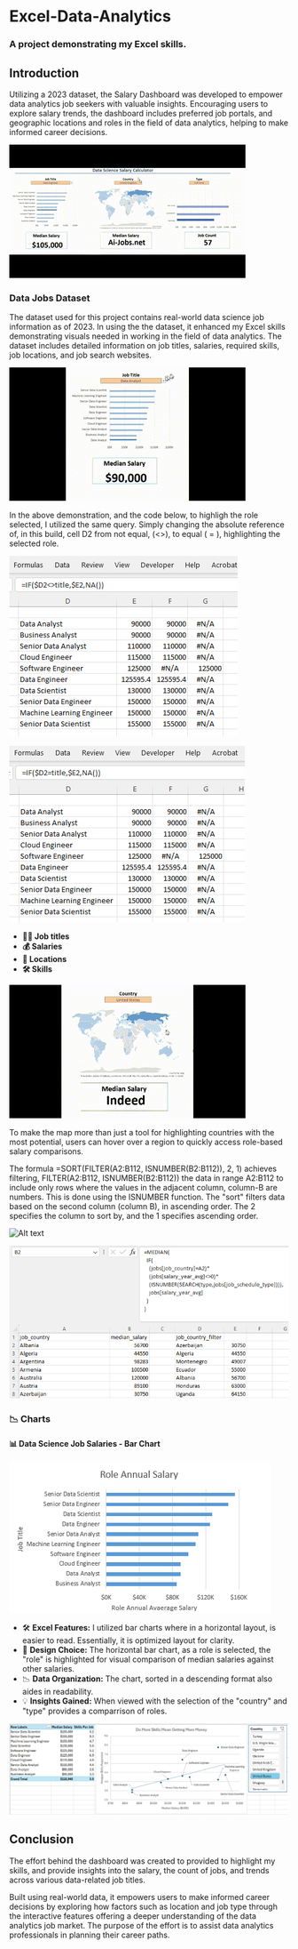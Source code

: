 # Excel-Data-Analytics
### A project demonstrating my Excel skills.
## Introduction

Utilizing a 2023 dataset, the Salary Dashboard was developed to empower data analytics job seekers with valuable insights. Encouraging users to explore salary trends, the dashboard includes preferred job portals, and geographic locations and roles in the field of data analytics, helping to make informed career decisions.

![Alt text](media/Dashboard.gif)

### Data Jobs Dataset

The dataset used for this project contains real-world data science job information as of 2023. In using the the dataset, it enhanced my Excel skills demonstrating visuals needed in working in the field of data analytics. The dataset includes detailed information on job titles, salaries, required skills, job locations, and job search websites.

![Alt text](media/Drop_Down.gif)  

In the above demonstration, and the code below, to highligh the role selected, I utilized the same query. Simply changing the absolute reference of, in this build, cell D2 from not equal, (<>), to equal ( = ), highlighting the selected role. 

![Alt text](media/Median_Bar_Highlight1.png)

![Alt text](media/Median_Bar_Highlight2.png)



- **👨‍💼 Job titles**
- **💰 Salaries**
- **📍 Locations**
- **🛠️ Skills**
  
![Alt text](media/Hover_Point.gif)

To make the map more than just a tool for highlighting countries with the most potential, users can hover over a region to quickly access role-based salary comparisons.

The formula =SORT(FILTER(A2:B112, ISNUMBER(B2:B112)), 2, 1) achieves filtering, FILTER(A2:B112, ISNUMBER(B2:B112)) the data in range A2:B112 to include only rows where the values in the adjacent column, column-B are numbers. This is done using the ISNUMBER function. The "sort" filters data based on the second column (column B), in ascending order. The 2 specifies the column to sort by, and the 1 specifies ascending order.

![Alt text](media/Job_Host_site.png)



![Alt text](media/Calculate_Median_per_Country.png)

### 📉 Charts

#### 📊 Data Science Job Salaries - Bar Chart

![Alt text](media/Salary_Dashboard_Chart.png)

- 🛠️ **Excel Features:** I utilized bar charts where in a horizontal layout, is easier to read. Essentially, it is optimized layout for clarity.
- 🎨 **Design Choice:** The horizontal bar chart, as a role is selected, the "role" is highlighted for visual comparison of median salaries against other salaries.
- 📉 **Data Organization:** The chart, sorted in a descending format also aides in readability.
- 💡 **Insights Gained:** When viewed with the selection of the "country" and "type" provides a comparrison of roles.

![Alt text](media/2_Salary_by_Skill_Count.png)

## Conclusion

The effort behind the dashboard was created to provided to highlight my skills, and provide insights into the salary, the count of jobs, and trends across various data-related job titles. 

Built using real-world data, it empowers users to make informed career decisions by exploring how factors such as location and job type through the interactive features offering a deeper understanding of the data analytics job market. The purpose of the effort is to assist data analytics professionals in planning their career paths.
